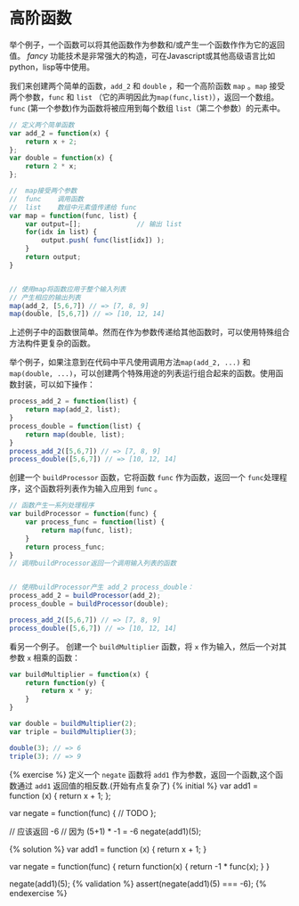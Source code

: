 # 高阶函数

举个例子，一个函数可以将其他函数作为参数和/或产生一个函数作作为它的返回值。
*fancy* 功能技术是非常强大的构造，可在Javascript或其他高级语言比如python，lisp等中使用。 

我们来创建两个简单的函数，`add_2` 和 `double` ，和一个高阶函数 `map` 。`map` 接受两个参数，`func` 和 `list` （它的声明因此为`map(func,list)`），返回一个数组。`func` (第一个参数)作为函数将被应用到每个数组 `list`（第二个参数）的元素中。 

```javascript
// 定义两个简单函数
var add_2 = function(x) {
    return x + 2;
};
var double = function(x) {
    return 2 * x;
};

//  map接受两个参数
//  func    调用函数
//  list    数组中元素值传递给 func 
var map = function(func, list) {
    var output=[];              // 输出 list
    for(idx in list) {
        output.push( func(list[idx]) );
    }
    return output;
}


// 使用map将函数应用于整个输入列表
// 产生相应的输出列表
map(add_2, [5,6,7]) // => [7, 8, 9]
map(double, [5,6,7]) // => [10, 12, 14]
```

上述例子中的函数很简单。然而在作为参数传递给其他函数时，可以使用特殊组合方法构件更复杂的函数。

举个例子，如果注意到在代码中平凡使用调用方法`map(add_2, ...)` 和 `map(double, ...)`，可以创建两个特殊用途的列表运行组合起来的函数。使用函数封装，可以如下操作：

```javascript
process_add_2 = function(list) {
    return map(add_2, list);
}
process_double = function(list) {
    return map(double, list);
}
process_add_2([5,6,7]) // => [7, 8, 9]
process_double([5,6,7]) // => [10, 12, 14]
```

创建一个 `buildProcessor` 函数，它将函数 `func` 作为函数，返回一个 `func`处理程序，这个函数将列表作为输入应用到 `func` 。

```javascript
// 函数产生一系列处理程序
var buildProcessor = function(func) {
    var process_func = function(list) {
        return map(func, list);
    }
    return process_func;
}
// 调用buildProcessor返回一个调用输入列表的函数


// 使用buildProcessor产生 add_2 process_double：
process_add_2 = buildProcessor(add_2);
process_double = buildProcessor(double);

process_add_2([5,6,7]) // => [7, 8, 9]
process_double([5,6,7]) // => [10, 12, 14]
```

看另一个例子。
创建一个 `buildMultiplier` 函数，将 `x` 作为输入，然后一个对其参数 `x` 相乘的函数：

```javascript
var buildMultiplier = function(x) {
    return function(y) {
        return x * y;
    }
}

var double = buildMultiplier(2);
var triple = buildMultiplier(3);

double(3); // => 6
triple(3); // => 9
```

{% exercise %}
定义一个 `negate` 函数将 `add1` 作为参数，返回一个函数,这个函数通过 `add1` 返回值的相反数.(开始有点复杂了)
{% initial %}
var add1 = function (x) {
    return x + 1;
};

var negate = function(func) {
    // TODO
};

// 应该返回 -6
// 因为 (5+1) * -1 = -6
negate(add1)(5);

{% solution %}
var add1 = function (x) {
    return x + 1;
}

var negate = function(func) {
    return function(x) {
        return -1 * func(x);
    }
}

negate(add1)(5);
{% validation %}
assert(negate(add1)(5) === -6);
{% endexercise %}
